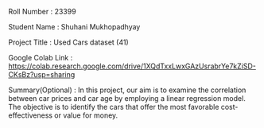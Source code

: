 Roll Number       :    23399

Student Name      :    Shuhani Mukhopadhyay 

Project Title     :    Used Cars dataset (41) 

Google Colab Link :    https://colab.research.google.com/drive/1XQdTxxLwxGAzUsrabrYe7kZiSD-CKsBz?usp=sharing 

Summary(Optional) :   In this project, our aim is to examine the correlation between car prices and car age by employing a 
                      linear regression model. The objective is to identify the cars that offer the most favorable cost- 
                      effectiveness or value for money.
